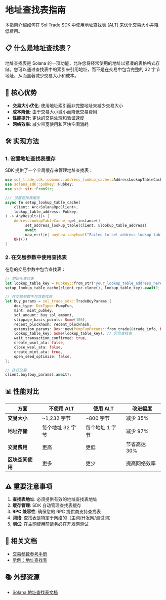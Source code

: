 # 地址查找表指南

本指南介绍如何在 Sol Trade SDK 中使用地址查找表 (ALT) 来优化交易大小并降低费用。

## 📋 什么是地址查找表？

地址查找表是 Solana 的一项功能，允许您将经常使用的地址以紧凑的表格格式存储。您可以通过查找表中的索引来引用地址，而不是在交易中包含完整的 32 字节地址，从而显著减少交易大小和成本。

## 🚀 核心优势

- **交易大小优化**: 使用地址索引而非完整地址来减少交易大小
- **成本降低**: 由于交易大小减小而降低交易费用
- **性能提升**: 更快的交易处理和验证速度
- **网络效率**: 减少带宽使用和区块空间消耗

## 🛠️ 实现方法

### 1. 设置地址查找表缓存

SDK 提供了一个全局缓存来管理地址查找表：

```rust
use sol_trade_sdk::common::address_lookup_cache::AddressLookupTableCache;
use solana_sdk::pubkey::Pubkey;
use std::str::FromStr;

/// 设置查找表缓存
async fn setup_lookup_table_cache(
    client: Arc<SolanaRpcClient>,
    lookup_table_address: Pubkey,
) -> AnyResult<()> {
    AddressLookupTableCache::get_instance()
        .set_address_lookup_table(client, &lookup_table_address)
        .await
        .map_err(|e| anyhow::anyhow!("Failed to set address lookup table: {}", e))?;
    Ok(())
}
```

### 2. 在交易参数中使用查找表

在您的交易参数中包含查找表：

```rust
// 初始化查找表
let lookup_table_key = Pubkey::from_str("your_lookup_table_address_here").unwrap();
setup_lookup_table_cache(client.rpc.clone(), lookup_table_key).await?;

// 在交易参数中包含查找表
let buy_params = sol_trade_sdk::TradeBuyParams {
    dex_type: DexType::PumpFun,
    mint: mint_pubkey,
    sol_amount: buy_sol_amount,
    slippage_basis_points: Some(100),
    recent_blockhash: recent_blockhash,
    extension_params: Box::new(PumpFunParams::from_trade(&trade_info, None)),
    lookup_table_key: Some(lookup_table_key), // 包含查找表
    wait_transaction_confirmed: true,
    create_wsol_ata: false,
    close_wsol_ata: false,
    create_mint_ata: true,
    open_seed_optimize: false,
};

// 执行交易
client.buy(buy_params).await?;
```

## 📊 性能对比

| 方面 | 不使用 ALT | 使用 ALT | 改进幅度 |
|------|-----------|----------|----------|
| **交易大小** | ~1,232 字节 | ~800 字节 | 减少 35% |
| **地址存储** | 每个地址 32 字节 | 每个地址 1 字节 | 减少 97% |
| **交易费用** | 更高 | 更低 | 节省高达 30% |
| **区块空间使用** | 更多 | 更少 | 提高网络效率 |

## ⚠️ 重要注意事项

1. **查找表地址**: 必须提供有效的地址查找表地址
2. **缓存管理**: SDK 自动管理查找表缓存
3. **RPC 兼容性**: 确保您的 RPC 提供商支持查找表
4. **网络**: 查找表是特定于网络的（主网/开发网/测试网）
5. **测试**: 在主网使用前请务必在开发网测试

## 🔗 相关文档

- [交易参数参考手册](TRADING_PARAMETERS_CN.md)
- [示例：地址查找表](../examples/address_lookup/)

## 📚 外部资源

- [Solana 地址查找表文档](https://docs.solana.com/developing/lookup-tables)